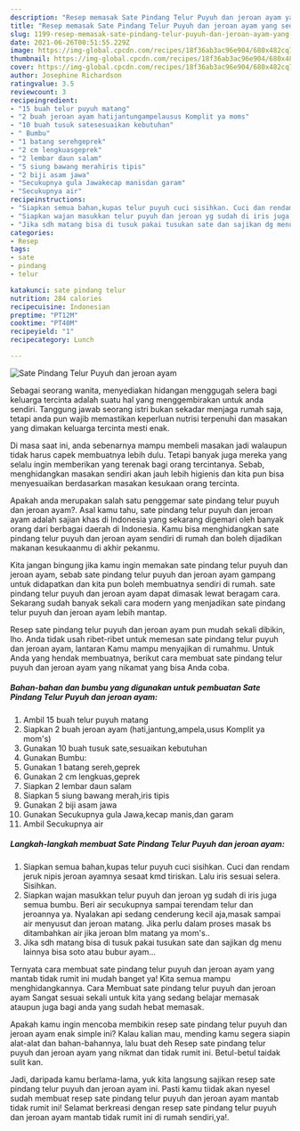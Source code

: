 ```yaml
---
description: "Resep memasak Sate Pindang Telur Puyuh dan jeroan ayam yang sedap dan Mudah Dibuat"
title: "Resep memasak Sate Pindang Telur Puyuh dan jeroan ayam yang sedap dan Mudah Dibuat"
slug: 1199-resep-memasak-sate-pindang-telur-puyuh-dan-jeroan-ayam-yang-sedap-dan-mudah-dibuat
date: 2021-06-26T00:51:55.229Z
image: https://img-global.cpcdn.com/recipes/18f36ab3ac96e904/680x482cq70/sate-pindang-telur-puyuh-dan-jeroan-ayam-foto-resep-utama.jpg
thumbnail: https://img-global.cpcdn.com/recipes/18f36ab3ac96e904/680x482cq70/sate-pindang-telur-puyuh-dan-jeroan-ayam-foto-resep-utama.jpg
cover: https://img-global.cpcdn.com/recipes/18f36ab3ac96e904/680x482cq70/sate-pindang-telur-puyuh-dan-jeroan-ayam-foto-resep-utama.jpg
author: Josephine Richardson
ratingvalue: 3.5
reviewcount: 3
recipeingredient:
- "15 buah telur puyuh matang"
- "2 buah jeroan ayam hatijantungampelausus Komplit ya moms"
- "10 buah tusuk satesesuaikan kebutuhan"
- " Bumbu"
- "1 batang serehgeprek"
- "2 cm lengkuasgeprek"
- "2 lembar daun salam"
- "5 siung bawang merahiris tipis"
- "2 biji asam jawa"
- "Secukupnya gula Jawakecap manisdan garam"
- "Secukupnya air"
recipeinstructions:
- "Siapkan semua bahan,kupas telur puyuh cuci sisihkan. Cuci dan rendam jeruk nipis jeroan ayamnya sesaat kmd tiriskan. Lalu iris sesuai selera. Sisihkan."
- "Siapkan wajan masukkan telur puyuh dan jeroan yg sudah di iris juga semua bumbu. Beri air secukupnya sampai terendam telur dan jeroannya ya. Nyalakan api sedang cenderung kecil aja,masak sampai air menyusut dan jeroan matang. Jika perlu dalam proses masak bs ditambahkan air jika jeroan blm matang ya mom&#39;s.."
- "Jika sdh matang bisa di tusuk pakai tusukan sate dan sajikan dg menu lainnya bisa soto atau bubur ayam..."
categories:
- Resep
tags:
- sate
- pindang
- telur

katakunci: sate pindang telur 
nutrition: 284 calories
recipecuisine: Indonesian
preptime: "PT12M"
cooktime: "PT40M"
recipeyield: "1"
recipecategory: Lunch

---
```



![Sate Pindang Telur Puyuh dan jeroan ayam](https://img-global.cpcdn.com/recipes/18f36ab3ac96e904/680x482cq70/sate-pindang-telur-puyuh-dan-jeroan-ayam-foto-resep-utama.jpg)

Sebagai seorang wanita, menyediakan hidangan menggugah selera bagi keluarga tercinta adalah suatu hal yang menggembirakan untuk anda sendiri. Tanggung jawab seorang istri bukan sekadar menjaga rumah saja, tetapi anda pun wajib memastikan keperluan nutrisi terpenuhi dan masakan yang dimakan keluarga tercinta mesti enak.

Di masa  saat ini, anda sebenarnya mampu membeli masakan jadi walaupun tidak harus capek membuatnya lebih dulu. Tetapi banyak juga mereka yang selalu ingin memberikan yang terenak bagi orang tercintanya. Sebab, menghidangkan masakan sendiri akan jauh lebih higienis dan kita pun bisa menyesuaikan berdasarkan masakan kesukaan orang tercinta. 



Apakah anda merupakan salah satu penggemar sate pindang telur puyuh dan jeroan ayam?. Asal kamu tahu, sate pindang telur puyuh dan jeroan ayam adalah sajian khas di Indonesia yang sekarang digemari oleh banyak orang dari berbagai daerah di Indonesia. Kamu bisa menghidangkan sate pindang telur puyuh dan jeroan ayam sendiri di rumah dan boleh dijadikan makanan kesukaanmu di akhir pekanmu.

Kita jangan bingung jika kamu ingin memakan sate pindang telur puyuh dan jeroan ayam, sebab sate pindang telur puyuh dan jeroan ayam gampang untuk didapatkan dan kita pun boleh membuatnya sendiri di rumah. sate pindang telur puyuh dan jeroan ayam dapat dimasak lewat beragam cara. Sekarang sudah banyak sekali cara modern yang menjadikan sate pindang telur puyuh dan jeroan ayam lebih mantap.

Resep sate pindang telur puyuh dan jeroan ayam pun mudah sekali dibikin, lho. Anda tidak usah ribet-ribet untuk memesan sate pindang telur puyuh dan jeroan ayam, lantaran Kamu mampu menyajikan di rumahmu. Untuk Anda yang hendak membuatnya, berikut cara membuat sate pindang telur puyuh dan jeroan ayam yang nikamat yang bisa Anda coba.

<!--inarticleads1-->

##### Bahan-bahan dan bumbu yang digunakan untuk pembuatan Sate Pindang Telur Puyuh dan jeroan ayam:

1. Ambil 15 buah telur puyuh matang
1. Siapkan 2 buah jeroan ayam (hati,jantung,ampela,usus Komplit ya mom&#39;s)
1. Gunakan 10 buah tusuk sate,sesuaikan kebutuhan
1. Gunakan  Bumbu:
1. Gunakan 1 batang sereh,geprek
1. Gunakan 2 cm lengkuas,geprek
1. Siapkan 2 lembar daun salam
1. Siapkan 5 siung bawang merah,iris tipis
1. Gunakan 2 biji asam jawa
1. Gunakan Secukupnya gula Jawa,kecap manis,dan garam
1. Ambil Secukupnya air




<!--inarticleads2-->

##### Langkah-langkah membuat Sate Pindang Telur Puyuh dan jeroan ayam:

1. Siapkan semua bahan,kupas telur puyuh cuci sisihkan. Cuci dan rendam jeruk nipis jeroan ayamnya sesaat kmd tiriskan. Lalu iris sesuai selera. Sisihkan.
1. Siapkan wajan masukkan telur puyuh dan jeroan yg sudah di iris juga semua bumbu. Beri air secukupnya sampai terendam telur dan jeroannya ya. Nyalakan api sedang cenderung kecil aja,masak sampai air menyusut dan jeroan matang. Jika perlu dalam proses masak bs ditambahkan air jika jeroan blm matang ya mom&#39;s..
1. Jika sdh matang bisa di tusuk pakai tusukan sate dan sajikan dg menu lainnya bisa soto atau bubur ayam...




Ternyata cara membuat sate pindang telur puyuh dan jeroan ayam yang mantab tidak rumit ini mudah banget ya! Kita semua mampu menghidangkannya. Cara Membuat sate pindang telur puyuh dan jeroan ayam Sangat sesuai sekali untuk kita yang sedang belajar memasak ataupun juga bagi anda yang sudah hebat memasak.

Apakah kamu ingin mencoba membikin resep sate pindang telur puyuh dan jeroan ayam enak simple ini? Kalau kalian mau, mending kamu segera siapin alat-alat dan bahan-bahannya, lalu buat deh Resep sate pindang telur puyuh dan jeroan ayam yang nikmat dan tidak rumit ini. Betul-betul taidak sulit kan. 

Jadi, daripada kamu berlama-lama, yuk kita langsung sajikan resep sate pindang telur puyuh dan jeroan ayam ini. Pasti kamu tiidak akan nyesel sudah membuat resep sate pindang telur puyuh dan jeroan ayam mantab tidak rumit ini! Selamat berkreasi dengan resep sate pindang telur puyuh dan jeroan ayam mantab tidak rumit ini di rumah sendiri,ya!.

